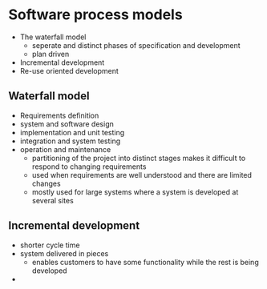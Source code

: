 # Software process models
* The waterfall model
	* seperate and distinct phases of specification and development
	* plan driven
* Incremental development
* Re-use oriented development

## Waterfall model
* Requirements definition
* system and software design
* implementation and unit testing
* integration and system testing
* operation and maintenance
	* partitioning of the project into distinct stages makes it difficult to respond to changing requirements
	* used when requirements are well understood and there are limited changes
	* mostly used for large systems where a system is developed at several sites

## Incremental development
* shorter cycle time
* system delivered in pieces
	* enables customers to have some functionality while the rest is being developed
* 
